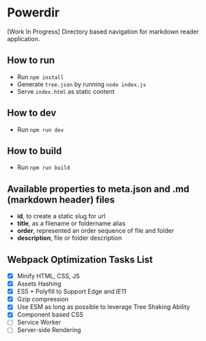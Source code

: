 # Powerdir

[Work In Progress] Directory based navigation for markdown reader application.

## How to run

- Run `npm install`
- Generate `tree.json` by running `node index.js`
- Serve `index.html` as static content

## How to dev

- Run `npm run dev`

## How to build

- Run `npm run build`

## Available properties to meta.json and .md (markdown header) files

- **id**, to create a static slug for url
- **title**, as a filename or foldername alias
- **order**, represented an order sequence of file and folder
- **description**, file or folder description

## Webpack Optimization Tasks List

- [x] Minify HTML, CSS, JS
- [x] Assets Hashing
- [x] ES5 + Polyfill to Support Edge and IE11
- [x] Gzip compression
- [x] Use ESM as long as possible to leverage Tree Shaking Ability
- [x] Component based CSS
- [ ] Service Worker
- [ ] Server-side Rendering